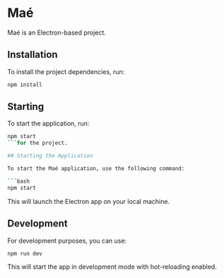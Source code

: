 # Maé

Maé is an Electron-based project.

## Installation

To install the project dependencies, run:

```bash
npm install
```

## Starting

To start the application, run:

````bash
npm start
```for the project.

## Starting the Application

To start the Maé application, use the following command:

```bash
npm start
````

This will launch the Electron app on your local machine.

## Development

For development purposes, you can use:

```bash
npm run dev
```

This will start the app in development mode with hot-reloading enabled.
